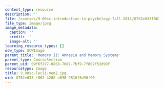 ```yaml
---
content_type: resource
description: ''
file: /courses/9-00sc-introduction-to-psychology-fall-2011/8762e033f0624288e8989810f5d90f90_9.00sc-lec11-mem2.jpg
file_type: image/jpeg
image_metadata:
  caption: ''
  credit: ''
  image-alt: ''
learning_resource_types: []
ocw_type: OCWImage
parent_title: 'Memory II: Amnesia and Memory Systems'
parent_type: CourseSection
parent_uid: 09f6f277-0863-76d7-7bf9-7f807f53d99f
resourcetype: Image
title: 9.00sc-lec11-mem2.jpg
uid: 8762e033-f062-4288-e898-9810f5d90f90
---
```

